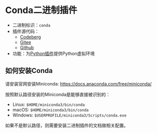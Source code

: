 # Conda二进制插件
+ 二进制标识：`conda`
+ 插件源代码：
  - [Codeberg](https://codeberg.org/XmacsLabs/mogan/src/branch/branch-1.2/TeXmacs/plugins/binary/progs/binary/conda.scm)
  - [Gitee](https://gitee.com/XmacsLabs/mogan/blob/branch-1.2/TeXmacs/plugins/binary/progs/binary/conda.scm)
  - [Github](https://github.com/XmacsLabs/mogan/blob/branch-1.2/TeXmacs/plugins/binary/progs/binary/conda.scm)
+ 功能：为[Python插件](plugin_python.md)提供Python虚拟环境

## 如何安装Conda
请安装官网安装Miniconda: https://docs.anaconda.com/free/miniconda/

按照默认路径安装的Miniconda是能够直接被识别的：
+ Linux: `$HOME/miniconda3/bin/conda`
+ macOS: `$HOME/miniconda3/bin/conda`
+ Windows: `$USERPROFILE/miniconda3/Scripts/conda.exe`

如果不是默认路径，则需要安装二进制插件的文档做相关配置。
